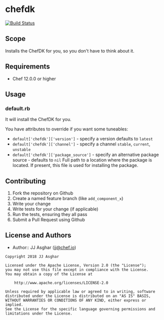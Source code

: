 # chefdk

[![Build Status](https://travis-ci.org/jjasghar/chefdk-cookbook.svg?branch=master)](https://travis-ci.org/jjasghar/chefdk-cookbook)

## Scope

Installs the ChefDK for you, so you don't have to think about it.

## Requirements

- Chef 12.0.0 or higher

## Usage

### default.rb

It will install the ChefDK for you.

You have attributes to override if you want some tuneables:

- `default['chefdk']['version']` - specify a version defaults to `latest`
- `default['chefdk']['channel']` - specify a channel `stable`, `current`, `unstable`
- `default['chefdk']['package_source']` - specify an alternative package source - defaults to `nil`
     Full path to a location where the package is located. If present, this file is used for installing the package.

## Contributing
1. Fork the repository on Github
2. Create a named feature branch (like `add_component_x`)
3. Write your change
4. Write tests for your change (if applicable)
5. Run the tests, ensuring they all pass
6. Submit a Pull Request using Github

## License and Authors
- Author:: JJ Asghar (jj@chef.io)

```text
Copyright 2018 JJ Asghar

Licensed under the Apache License, Version 2.0 (the "License");
you may not use this file except in compliance with the License.
You may obtain a copy of the License at

    http://www.apache.org/licenses/LICENSE-2.0

Unless required by applicable law or agreed to in writing, software
distributed under the License is distributed on an "AS IS" BASIS,
WITHOUT WARRANTIES OR CONDITIONS OF ANY KIND, either express or implied.
See the License for the specific language governing permissions and
limitations under the License.
```
